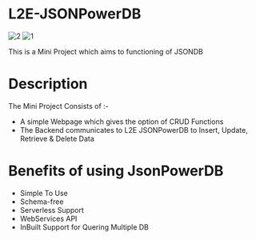 # L2E-JSONPowerDB

![2](https://user-images.githubusercontent.com/60655862/122268834-2ef6bc80-cefa-11eb-990f-76e4f7dde6c2.JPG)
![1](https://user-images.githubusercontent.com/60655862/122268916-49309a80-cefa-11eb-8eb0-5e9247a25b39.JPG)

This is a Mini Project which aims to functioning of JSONDB

# Description
The Mini Project Consists of :-
* A simple Webpage which gives the option of CRUD Functions
* The Backend communicates to L2E JSONPowerDB to Insert, Update, Retrieve & Delete Data

# Benefits of using JsonPowerDB
* Simple To Use
* Schema-free
* Serverless Support
* WebServices API
* InBuilt Support for Quering Multiple DB



